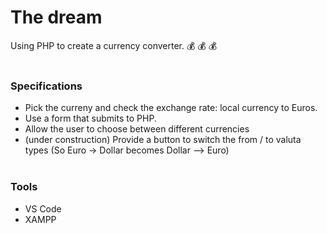 # The dream 

Using PHP to create a currency converter. 
:moneybag: :moneybag: :moneybag:
<br><br>
### Specifications
- Pick the curreny and check the exchange rate: local currency to Euros.
- Use a form that submits to PHP.
- Allow the user to choose between different currencies
- (under construction) Provide a button to switch the from / to valuta types (So Euro -> Dollar becomes Dollar --> Euro)
<br><br>
### Tools
- VS Code
- XAMPP